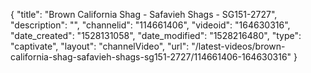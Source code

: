 {
    "title": "Brown California Shag - Safavieh Shags - SG151-2727",
    "description": "",
    "channelid": "114661406",
    "videoid": "164630316",
    "date_created": "1528131058",
    "date_modified": "1528216480",
    "type": "captivate",
    "layout": "channelVideo",
    "url": "\/latest-videos\/brown-california-shag-safavieh-shags-sg151-2727\/114661406-164630316"
}